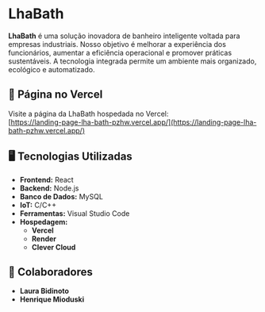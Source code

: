 # LhaBath

**LhaBath** é uma solução inovadora de banheiro inteligente voltada para empresas industriais. Nosso objetivo é melhorar a experiência dos funcionários, aumentar a eficiência operacional e promover práticas sustentáveis. A tecnologia integrada permite um ambiente mais organizado, ecológico e automatizado.

## 🚀 Página no Vercel
Visite a página da LhaBath hospedada no Vercel:  
[https://landing-page-lha-bath-pzhw.vercel.app/](https://landing-page-lha-bath-pzhw.vercel.app/)

## 🖥 Tecnologias Utilizadas
- **Frontend:** React
- **Backend:** Node.js
- **Banco de Dados:** MySQL
- **IoT:** C/C++
- **Ferramentas:** Visual Studio Code
- **Hospedagem:**
  - **Vercel**
  - **Render**
  - **Clever Cloud**

## 👥 Colaboradores
- **Laura Bidinoto**
- **Henrique Mioduski**